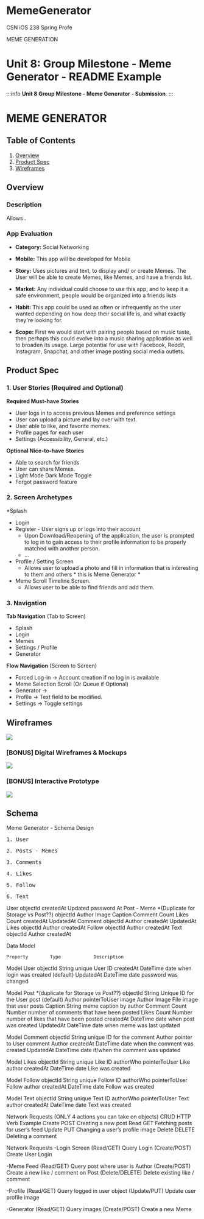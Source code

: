 # MemeGenerator

CSN iOS 238 Spring Profe

MEME GENERATION

Unit 8: Group Milestone  - Meme Generator - README Example
===

:::info
**Unit 8 Group Milestone - Meme Generator - Submission**.
:::

# MEME GENERATOR

## Table of Contents
1. [Overview](#Overview)
1. [Product Spec](#Product-Spec)
1. [Wireframes](#Wireframes)

## Overview
### Description
Allows .

### App Evaluation
- **Category:** Social Networking
- **Mobile:**
This app will be developed for Mobile 

- **Story:** 
Uses pictures and text, to display and/ or create Memes. The User will be able to create Memes, like Memes, and have a friends list.

- **Market:** Any individual could choose to use this app, and to keep it a safe environment, people would be organized into a friends lists

- **Habit:** This app could be used as often or infrequently as the user wanted depending on how deep their social life is, and what exactly they're looking for.

- **Scope:** First we would start with pairing people based on music taste, then perhaps this could evolve into a music sharing application as well to broaden its usage. Large potential for use with Facebook, Reddit, Instagram, Snapchat, and other image posting social media outlets.

## Product Spec
### 1. User Stories (Required and Optional)

**Required Must-have Stories**

* User logs in to access previous Memes and preference settings
* User can upload a picture and lay over with text.
* User able to like, and favorite memes.
* Profile pages for each user
* Settings (Accessibility, General, etc.)

**Optional Nice-to-have Stories**

*  Able to search for friends
*  User can share Memes.
* Light Mode Dark Mode Toggle
* Forgot password feature

### 2. Screen Archetypes

*Splash
* Login 
* Register - User signs up or logs into their account
   * Upon Download/Reopening of the application, the user is prompted to log in to gain access to their profile information to be properly matched with another person. 
   * …
* Profile  / Setting Screen 
   * Allows user to upload a photo and fill in information that is interesting to them and others
         * this is Meme Generator *
* Meme Scroll  Timeline Screen.
   * Allows user to be able to find friends and add them.


### 3. Navigation

**Tab Navigation** (Tab to Screen)

* Splash
* Login
* Memes
* Settings / Profile
* Generator

**Flow Navigation** (Screen to Screen)
* Forced Log-in -> Account creation if no log in is available
* Meme Selection Scroll (Or Queue if Optional)
* Generator ->
* Profile -> Text field to be modified. 
* Settings -> Toggle settings



## Wireframes
<img src="https://github.com/jtmlock/MemeGenerator/blob/master/Meme%20Generator%20WireFrame.jpg"><br>

### [BONUS] Digital Wireframes & Mockups
<img src="https://github.com/jtmlock/MemeGenerator/blob/master/Meme%20Generator%20Digital%20Wireframe.jpg"><br>

### [BONUS] Interactive Prototype
<img src="http://g.recordit.co/GcLpBNYKa7.gif"><br>

## Schema

Meme Generator - Schema Design

<pre>1. User </pre>
<pre>2. Posts - Memes</pre>
<pre>3. Comments</pre>
<pre>4. Likes</pre>
<pre>5. Follow</pre>
<pre>6. Text</pre>


User
objectId
createdAt
Updated password At
Post - Meme *(Duplicate for Storage vs Post??)
objectId
Author
Image
Caption
Comment Count
Likes Count
createdAt
UpdatedAt
Comment
objectId
Author
createdAt
UpdatedAt
Likes
objectId
Author
createdAt
Follow
objectId
Author
createdAt
Text
objectId
Author
createdAt

Data Model

	Property		Type			Description
Model	User
	objectId		String			unique User ID
	createdAt		DateTime		date when login was created (default)
	UpdatedAt		DateTime		date password was changed

Model	Post *(duplicate for Storage vs Post??)
	objectId		String			Unique ID for the User post (default)
Author			pointerToUser		image Author
Image			File			image that user posts
Caption		String			meme caption by author
Comment Count	Number		number of comments that have been posted
Likes Count		Number		number of likes that have been posted
createdAt		DateTime		date when post was created 
UpdatedAt		DateTime		date when meme was last updated

Model Comment
	objectId		String			unique ID for the comment
Author			pointer to User	comment Author
createdAt		DateTime		date when the comment was created
UpdatedAt		DateTime		date if/when the comment was updated

Model Likes
	objectId		String			unique Like ID
	authorWho		pointerToUser		Like author
	createdAt		DateTime		date Like was created

Model Follow
	objectId		String			unique Follow ID
	authorWho		pointerToUser		Follow author
	createdAt		DateTime		date Follow was created

Model Text
	objectId		String			unique Text ID
	authorWho		pointerToUser		Text author
	createdAt		DateTime		date Text was created


Network Requests (ONLY 4 actions you can take on objects)
CRUD			HTTP Verb		Example
Create			POST			Creating a new post
Read			GET			Fetching posts for user’s feed
Update			PUT			Changing a user’s profile image
Delete			DELETE		Deleting a comment

Network Requests
-Login Screen
(Read/GET) 		Query Login
(Create/POST)	Create User Login

-Meme Feed
			(Read/GET) 		Query post where user is Author
(Create/POST)	Create a new like / comment on Post
(Delete/DELETE)	Delete existing like / comment

-Profile
			(Read/GET) 		Query logged in user object
			(Update/PUT)		Update user profile image

-Generator
			(Read/GET)		Query images
			(Create/POST)	Create a new Meme



